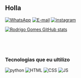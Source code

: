 ## Holla


[![WhatsApp](https://img.shields.io/badge/WhatsApp-25D366?style=for-the-badge&logo=whatsapp&logoColor=white)](https://wa.me/5534999429498?text=ola%21+Tudo+bem%3F)
[![E-mail](https://img.shields.io/badge/Gmail-D14836?style=for-the-badge&logo=gmail&logoColor=white)](mailto:gomesrodrigo528@gmail.com?subject=&body=m)
[![instagram](https://img.shields.io/badge/Instagram-E4405F?style=for-the-badge&logo=instagram&logoColor=white)](https://instagram.com/sgr_digital_01?utm_source=qr&igshid=MzNlNGNkZWQ4Mg==)

[![Rodrigo Gomes GitHub stats](https://github-readme-stats.vercel.app/api?username=rodrigo1488)](https://github.com/anuraghazra/github-readme-stats)



<div style="margin-top:80px;">
    <h3>Tecnologias que eu ultilizo </h3>
    <img src="https://img.shields.io/badge/Python-3776AB?style=for-the-badge&logo=python&logoColor=white" alt="python">
    <img src="https://img.shields.io/badge/HTML5-E34F26?style=for-the-badge&logo=html5&logoColor=white" alt="HTML">
    <img src="https://img.shields.io/badge/CSS-239120?&style=for-the-badge&logo=css3&logoColor=white" alt="CSS">
    <img src="https://img.shields.io/badge/JavaScript-F7DF1E?style=for-the-badge&logo=javascript&logoColor=black"
        alt="JS">

</div>


